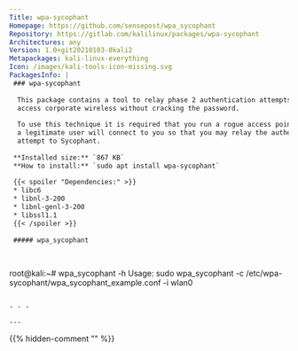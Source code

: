 ```yaml
---
Title: wpa-sycophant
Homepage: https://github.com/sensepost/wpa_sycophant
Repository: https://gitlab.com/kalilinux/packages/wpa-sycophant
Architectures: any
Version: 1.0+git20210103-0kali2
Metapackages: kali-linux-everything 
Icon: /images/kali-tools-icon-missing.svg
PackagesInfo: |
 ### wpa-sycophant
 
  This package contains a tool to relay phase 2 authentication attempts to
  access corporate wireless without cracking the password.
   
  To use this technique it is required that you run a rogue access point so that
  a legitimate user will connect to you so that you may relay the authentication
  attempt to Sycophant.
 
 **Installed size:** `867 KB`  
 **How to install:** `sudo apt install wpa-sycophant`  
 
 {{< spoiler "Dependencies:" >}}
 * libc6 
 * libnl-3-200 
 * libnl-genl-3-200 
 * libssl1.1 
 {{< /spoiler >}}
 
 ##### wpa_sycophant
 
 
 ```
 root@kali:~# wpa_sycophant -h
 Usage: sudo wpa_sycophant -c /etc/wpa-sycophant/wpa_sycophant_example.conf -i wlan0
 ```
 
 - - -
 
---
```

{{% hidden-comment "<!--Do not edit anything above this line-->" %}}
